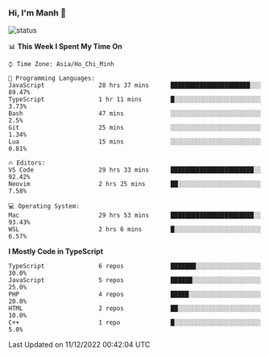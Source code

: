 ### Hi, I'm Manh 👋

![status](https://badge.stateful.com/manhhn01/status.svg)

<!--START_SECTION:waka-->
📊 **This Week I Spent My Time On** 

```text
⌚︎ Time Zone: Asia/Ho_Chi_Minh

💬 Programming Languages: 
JavaScript               28 hrs 37 mins      ██████████████████████░░░   89.47% 
TypeScript               1 hr 11 mins        █░░░░░░░░░░░░░░░░░░░░░░░░   3.73% 
Bash                     47 mins             ░░░░░░░░░░░░░░░░░░░░░░░░░   2.5% 
Git                      25 mins             ░░░░░░░░░░░░░░░░░░░░░░░░░   1.34% 
Lua                      15 mins             ░░░░░░░░░░░░░░░░░░░░░░░░░   0.81%

🔥 Editors: 
VS Code                  29 hrs 33 mins      ███████████████████████░░   92.42% 
Neovim                   2 hrs 25 mins       ██░░░░░░░░░░░░░░░░░░░░░░░   7.58%

💻 Operating System: 
Mac                      29 hrs 53 mins      ███████████████████████░░   93.43% 
WSL                      2 hrs 6 mins        █░░░░░░░░░░░░░░░░░░░░░░░░   6.57%

```

**I Mostly Code in TypeScript** 

```text
TypeScript               6 repos             ███████░░░░░░░░░░░░░░░░░░   30.0% 
JavaScript               5 repos             ██████░░░░░░░░░░░░░░░░░░░   25.0% 
PHP                      4 repos             █████░░░░░░░░░░░░░░░░░░░░   20.0% 
HTML                     2 repos             ██░░░░░░░░░░░░░░░░░░░░░░░   10.0% 
C++                      1 repo              █░░░░░░░░░░░░░░░░░░░░░░░░   5.0%

```



 Last Updated on 11/12/2022 00:42:04 UTC
<!--END_SECTION:waka-->
